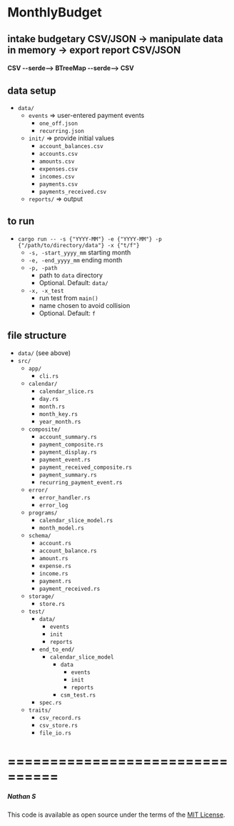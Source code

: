 # MonthlyBudget

## intake budgetary CSV/JSON -> manipulate data in memory -> export report CSV/JSON
#### CSV --serde--> BTreeMap --serde--> CSV

## data setup
- `data/`
  - `events` => user-entered payment events
    - `one_off.json`
    - `recurring.json`
  - `init/` => provide initial values
    - `account_balances.csv`
    - `accounts.csv`
    - `amounts.csv`
    - `expenses.csv`
    - `incomes.csv`
    - `payments.csv`
    - `payments_received.csv`
  - `reports/` => output

## to run
- `cargo run -- -s {"YYYY-MM"} -e {"YYYY-MM"} -p {"/path/to/directory/data"} -x {"t/f"}`
  - `-s, -start_yyyy_mm` starting month
  - `-e, -end_yyyy_mm` ending month
  - `-p, -path` 
    - path to `data` directory
    - Optional. Default: `data/` 
  - `-x, -x_test` 
    - run test from `main()`
    - name chosen to avoid collision
    - Optional. Default: `f` 

## file structure
- `data/` (see above)
- `src/`
  - `app/`
    - `cli.rs`
  - `calendar/`
    - `calendar_slice.rs`
    - `day.rs`
    - `month.rs`
    - `month_key.rs`
    - `year_month.rs`
  - `composite/`
    - `account_summary.rs`
    - `payment_composite.rs`
    - `payment_display.rs`
    - `payment_event.rs`
    - `payment_received_composite.rs`
    - `payment_summary.rs`
    - `recurring_payment_event.rs`
  - `error/`
    - `error_handler.rs`
    - `error_log`
  - `programs/`
    - `calendar_slice_model.rs`
    - `month_model.rs`
  - `schema/`
    - `account.rs`
    - `account_balance.rs`
    - `amount.rs`
    - `expense.rs`
    - `income.rs`
    - `payment.rs`
    - `payment_received.rs`
  - `storage/`
    - `store.rs`
  - `test/`
    - `data/`
      - `events`
      - `init`
      - `reports`
    - `end_to_end/`
      - `calendar_slice_model`
        - `data`
          - `events`
          - `init`
          - `reports`
        - `csm_test.rs`
    - `spec.rs`
  - `traits/`
    - `csv_record.rs`
    - `csv_store.rs`
    - `file_io.rs`
  

================================
================================

##### Nathan S
This code is available as open source under the terms of the [MIT License](https://opensource.org/licenses/MIT).

